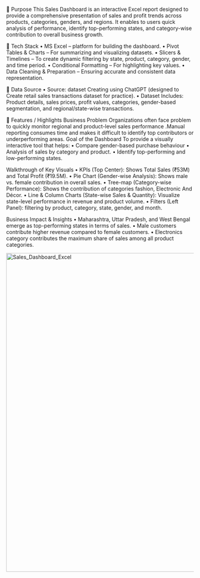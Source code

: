 🔹 Purpose
This Sales Dashboard is an interactive Excel report designed to provide a comprehensive presentation of sales and profit trends across products, categories, genders, and regions. It enables to users quick analysis of performance, identify top-performing states, and category-wise contribution to overall business growth.

🔹 Tech Stack
•	MS Excel – platform for building the dashboard.
•	Pivot Tables & Charts – For summarizing and visualizing datasets.
•	Slicers & Timelines – To create dynamic filtering by state, product, category, gender, and time period.
•	Conditional Formatting – For highlighting key values.
•	Data Cleaning & Preparation – Ensuring accurate and consistent data representation.

🔹 Data Source
•	Source:  dataset Creating using ChatGPT (designed to Create retail sales transactions dataset for practice).
•	Dataset Includes: Product details, sales prices, profit values, categories, gender-based segmentation, and regional/state-wise transactions.

🔹 Features / Highlights
Business Problem
Organizations often face problem to quickly monitor regional and product-level sales performance .Manual reporting consumes time and makes it difficult to identify top contributors or underperforming areas.
Goal of the Dashboard
To provide a visually interactive tool that helps:
•	Compare gender-based purchase behaviour
•	Analysis of sales by category and product.
•	Identify top-performing and low-performing states.

Walkthrough of Key Visuals
•	KPIs (Top Center): Shows Total Sales (₹53M) and Total Profit (₹19.5M).
•	Pie Chart (Gender-wise Analysis): Shows male vs. female contribution in overall sales.
•	Tree-map (Category-wise Performance): Shows the contribution of categories fashion, Electronic And Décor.
•	Line & Column Charts (State-wise Sales & Quantity): Visualize state-level performance in revenue and product volume.
•	Filters (Left Panel): filtering by product, category, state, gender, and month.

Business Impact & Insights
•	Maharashtra, Uttar Pradesh, and West Bengal emerge as top-performing states in terms of sales.
•	Male customers contribute higher revenue compared to female customers.
•	Electronics category contributes the maximum share of sales among all product categories.

<img width="1880" height="854" alt="Sales_Dashboard_Excel" src="https://github.com/user-attachments/assets/4c42c474-9754-4828-9aa5-19bb987ba96d" />


